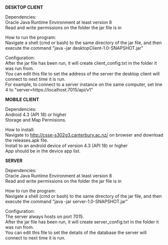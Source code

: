 **DESKTOP CLIENT**

Dependencies:  
Oracle Java Runtime Environment at least version 8  
Read and write permissions on the folder the jar file is in
  
How to run the program:  
Navigate a shell (cmd or bash) to the same directory of the jar file, and then execute the command "java -jar desktopClient-1.0-SNAPSHOT.jar"  

Configuration:  
After the jar file has been run, it will create client_config.txt in the folder it was run from.  
You can edit this file to set the address of the server the desktop client will connect to next time it is run.  
For example, to connect to a server instance on the same computer, set line 4 to "server=https://localhost:7015/api/v1"

**MOBILE CLIENT**  

Dependencies:  
Android 4.3 (API 18) or higher  
Storage and Map Permisions.  

How to install:  
Navigate to http://csse-s302g3.canterbury.ac.nz/ on browser and download the releases.apk file.  
Install to an android device of version 4.3 (API 18) or higher  
App should be in the device app list.  

**SERVER**

Dependencies:  
Oracle Java Runtime Environment at least version 8  
Read and write permissions on the folder the jar file is in
  
How to run the program:  
Navigate a shell (cmd or bash) to the same directory of the jar file, and then execute the command "java -jar server-1.0-SNAPSHOT.jar"  

Configuration:  
The server always hosts on port 7015.  
After the jar file has been run, it will create server_config.txt in the folder it was run from.  
You can edit this file to set the details of the database the server will connect to next time it is run.
